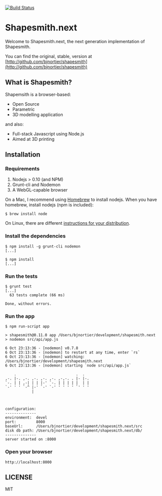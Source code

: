 [![Build Status](https://travis-ci.org/bjnortier/shapesmith.next.png?branch=master)](https://travis-ci.org/bjnortier/shapesmith.next)

# Shapesmith.next

Welcome to Shapesmith.next, the next generation implementation of Shapesmith. 

You can find the original, stable, version at [http://github.com/bjnortier/shapesmith](http://github.com/bjnortier/shapesmith)

## What is Shapesmith?

Shapemsith is a browser-based:

 * Open Source
 * Parametric
 * 3D modelling application

and also:

 * Full-stack Javascript using Node.js
 * Aimed at 3D printing

## Installation

### Requirements

1. Nodejs > 0.10 (and NPM)
1. Grunt-cli and Nodemon
1. A WebGL-capable browser

On a Mac, I recommend using [Homebrew](http://mxcl.github.com/homebrew/) to install nodejs. When you have homebrew, install nodejs (npm is included):
     
    $ brew install node

On Linux, there are different [instructions for your distribution](https://github.com/joyent/node/wiki/Installing-Node.js-via-package-manager#ubuntu-mint).
 

### Install the dependencies

    $ npm install -g grunt-cli nodemon
    [...]
    
    $ npm install
    [...]
    
### Run the tests 

    $ grunt test
    [...]
      63 tests complete (66 ms)
   
    Done, without errors.

### Run the app

    $ npm run-script app
    
    > shapesmith@0.11.0 app /Users/bjnortier/development/shapesmith.next
    > nodemon src/api/app.js
    
    6 Oct 23:13:36 - [nodemon] v0.7.8
    6 Oct 23:13:36 - [nodemon] to restart at any time, enter `rs`
    6 Oct 23:13:36 - [nodemon] watching: /Users/bjnortier/development/shapesmith.next
    6 Oct 23:13:36 - [nodemon] starting `node src/api/app.js`
    
        .                           .  .   
    ,-. |-. ,-. ,-. ,-. ,-. ,-,-. . |- |-. 
    `-. | | ,-| | | |-' `-. | | | | |  | | 
    `-' ' ' `-^ |-' `-' `-' ' ' ' ' `' ' ' 
                |                          
    
    
    
    configuration:
    --------------
    environment:  devel
    port:         8000
    baseUrl:      /Users/bjnortier/development/shapesmith.next/src
    disk db path: /Users/bjnortier/development/shapesmith.next/db/
    --------------
    server started on :8000

### Open your browser

    http://localhost:8000
    
## LICENSE

MIT







